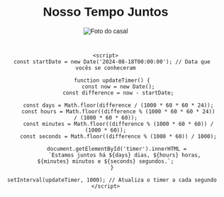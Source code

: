 <html lang="en">
<head>
    <meta charset="UTF-8">
    <meta name="viewport" content="width=device-width, initial-scale=1.0">
    <title>Nosso Tempo Juntos</title>
    <style>
        body {
            font-family: Arial, sans-serif;
            text-align: center;
            margin-top: 50px;
        }
        #timer {
            font-size: 2em;
            margin-top: 20px;
        }
        img {
            max-width: 100%;
            height: auto;
            margin-bottom: 20px;
        }
    </style>
</head>
<body>
    <h1>Nosso Tempo Juntos</h1>
    <img src= "/Juju-e-Lulu/VcaH8LA.jpeg" alt="Foto do casal">
    <div id="timer"></div>

    <script>
        const startDate = new Date('2024-08-18T00:00:00'); // Data que vocês se conheceram

        function updateTimer() {
            const now = new Date();
            const difference = now - startDate;

            const days = Math.floor(difference / (1000 * 60 * 60 * 24));
            const hours = Math.floor((difference % (1000 * 60 * 60 * 24)) / (1000 * 60 * 60));
            const minutes = Math.floor((difference % (1000 * 60 * 60)) / (1000 * 60));
            const seconds = Math.floor((difference % (1000 * 60)) / 1000);

            document.getElementById('timer').innerHTML = 
                `Estamos juntos há ${days} dias, ${hours} horas, ${minutes} minutos e ${seconds} segundos.`;
        }

        setInterval(updateTimer, 1000); // Atualiza o timer a cada segundo
    </script>
</body>
</html>
